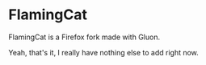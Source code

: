 # FlamingCat 

FlamingCat is a Firefox fork made with Gluon.

Yeah, that's it, I really have nothing else to add right now.